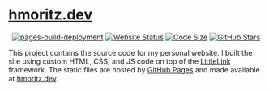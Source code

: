 # [hmoritz.dev](https://hmoritz.dev)

<div align="center">

  [![pages-build-deployment](https://github.com/MoritzHayden/MoritzHayden.github.io/actions/workflows/pages/pages-build-deployment/badge.svg)](https://github.com/MoritzHayden/MoritzHayden.github.io/actions/workflows/pages/pages-build-deployment)
  [![Website Status](https://img.shields.io/website?url=https%3A%2F%2Fhmoritz.dev)](https://hmoritz.dev)
  [![Code Size](https://img.shields.io/github/languages/code-size/MoritzHayden/MoritzHayden.github.io)](https://github.com/MoritzHayden/MoritzHayden.github.io)
  [![GitHub Stars](https://img.shields.io/github/stars/MoritzHayden/MoritzHayden.github.io)](https://github.com/MoritzHayden/MoritzHayden.github.io)

</div>

This project contains the source code for my personal website. I built the site using custom HTML, CSS, and JS code on top of the [LittleLink](https://github.com/sethcottle/littlelink) framework. The static files are hosted by [GitHub Pages](https://pages.github.com/) and made available at [hmoritz.dev](https://hmoritz.dev/).
